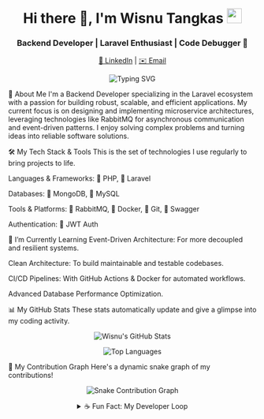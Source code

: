 <h1 align="center">
Hi there 👋, I'm Wisnu Tangkas
<img src="https://www.google.com/search?q=https://media.giphy.com/media/hvRJCLFzcasrR4ia7z/giphy.gif" width="30px"/>
</h1>
<h3 align="center">Backend Developer | Laravel Enthusiast | Code Debugger 🐞</h3>

<!-- Social Links with Emojis -->

<p align="center">
<a href="https://www.google.com/search?q=https://www.linkedin.com/in/your-linkedin-username/" target="_blank">👔 LinkedIn</a> |
<a href="mailto:your-email@example.com">✉️ Email</a>
<!-- Tambahkan portofolio atau media sosial lain di sini jika ada -->
</p>

<!-- Typing SVG -->

<p align="center">
<img src="https://www.google.com/search?q=https://readme-typing-svg.demolab.com%3Ffont%3DFira%2BCode%26pause%3D1000%26color%3D00FFFF%26center%3Dtrue%26vCenter%3Dtrue%26width%3D435%26lines%3DBackend%2BDeveloper%3BBuilding%2BScalable%2BMicroservices%3BLaravel%2B%257C%2BMongoDB%2B%257C%2BRabbitMQ%3BAlways%2Blearning%2Band%2Bdebugging%2B%25F0%259F%2590%259E" alt="Typing SVG" />
</p>

🚀 About Me
I'm a Backend Developer specializing in the Laravel ecosystem with a passion for building robust, scalable, and efficient applications. My current focus is on designing and implementing microservice architectures, leveraging technologies like RabbitMQ for asynchronous communication and event-driven patterns. I enjoy solving complex problems and turning ideas into reliable software solutions.

🛠️ My Tech Stack & Tools
This is the set of technologies I use regularly to bring projects to life.

Languages & Frameworks: 🐘 PHP, 🚀 Laravel

Databases: 🍃 MongoDB, 🐬 MySQL

Tools & Platforms: 📨 RabbitMQ, 🐳 Docker, 🐙 Git, 📜 Swagger

Authentication: 🔑 JWT Auth

🌱 I’m Currently Learning
Event-Driven Architecture: For more decoupled and resilient systems.

Clean Architecture: To build maintainable and testable codebases.

CI/CD Pipelines: With GitHub Actions & Docker for automated workflows.

Advanced Database Performance Optimization.

📊 My GitHub Stats
These stats automatically update and give a glimpse into my coding activity.

<p align="center">
<img src="https://www.google.com/search?q=https://github-readme-stats.vercel.app/api%3Fusername%3Dwisnutangkas%26show_icons%3Dtrue%26theme%3Dtokyonight%26hide_border%3Dtrue%26count_private%3Dtrue%26include_all_commits%3Dtrue" alt="Wisnu's GitHub Stats" />
</p>
<p align="center">
<img src="https://www.google.com/search?q=https://github-readme-stats.vercel.app/api/top-langs/%3Fusername%3Dwisnutangkas%26layout%3Dcompact%26theme%3Dtokyonight%26hide_border%3Dtrue" alt="Top Languages" />
</p>

🐍 My Contribution Graph
Here's a dynamic snake graph of my contributions!

<p align="center">
<img src="https://www.google.com/search?q=https://github.com/wisnutangkas/wisnutangkas/blob/output/github-contribution-grid-snake.svg" alt="Snake Contribution Graph">
</p>

<details align="center">
<summary>☕ Fun Fact: My Developer Loop</summary>
<br/>

while(alive) {
  eat();
  code();
  debug();
  repeat();
}

</details>
